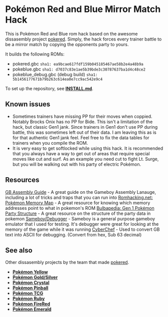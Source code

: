 # Pokémon Red and Blue Mirror Match Hack

This is Pokémon Red and Blue rom hack based on the awesome dissasembly project [pokered](https://github.com/pret/pokered). Simply, the hack forces every trainer battle to be a mirror match by copying the opponents party to yours.

It builds the following ROMs:

- pokered.gbc `sha1: ea9bcae617fdf159b045185467ae58b2e4a48b9a`
- pokeblue.gbc `sha1: d7037c83e1ae5b39bde3c30787637ba1d4c48ce2`
- pokeblue_debug.gbc (debug build) `sha1: 5b1456177671b79b263c614ea0e7cc9ac542e9c4`

To set up the repository, see [**INSTALL.md**](INSTALL.md).

## Known issues
- Sometimes trainers have missing PP for their moves when coppied. Notably Brocks Onix has no PP for Bide. This isn't a limitation of the hack, but classic Gen1 jank. Since trainers in Gen1 don't use PP during battle, this was sometimes left out of their data. I am leaving this as is for that authentic Gen1 jank feel. Feel free to fix the data tables for trainers when you compile the ROM.
- It is very easy to get softlocked while using this hack. It is recommended that you always have a way to get out of areas that require special moves like cut and surf. As an example you need cut to fight Lt. Surge, but you will be walking out with his party of electric Pokémon.

## Resources
[GB Assembly Guide](https://eldred.fr/gb-asm-tutorial/index.html) - A great guide on the Gameboy Assembly Lanauge, including a lot of tricks and traps that you can run into
[Romhacking.net: Pokémon Memory Map](http://datacrystal.romhacking.net/wiki/Pok%C3%A9mon_Red/Blue:RAM_map) - A great resource for knowing which memory addresses point to what in pokemon's ROM
[Bulbapedia: Gen 1 Pokémon Party Structure](https://bulbapedia.bulbagarden.net/wiki/Pok%C3%A9mon_data_structure_(Generation_I)) - A great resource on the structure of the party data in pokemon
[Sameboy/Debugger](https://sameboy.github.io/debugger/) - Sameboy is a general purpose gameboy emulator that I used for testing. It's debugger were great for looking at the memory of the game while it was running
[CyberChef](https://gchq.github.io/CyberChef/) - Used to convert GB text into ASCII for debugging. (Convert from hex, Sub 63 decimal)

## See also

Other dissasembly projects by the team that made [pokered](https://github.com/pret/pokered).

- [**Pokémon Yellow**][pokeyellow]
- [**Pokémon Gold/Silver**][pokegold]
- [**Pokémon Crystal**][pokecrystal]
- [**Pokémon Pinball**][pokepinball]
- [**Pokémon TCG**][poketcg]
- [**Pokémon Ruby**][pokeruby]
- [**Pokémon FireRed**][pokefirered]
- [**Pokémon Emerald**][pokeemerald]

[pokered]: https://github.com/pret/pokered
[pokeyellow]: https://github.com/pret/pokeyellow
[pokegold]: https://github.com/pret/pokegold
[pokecrystal]: https://github.com/pret/pokecrystal
[pokepinball]: https://github.com/pret/pokepinball
[poketcg]: https://github.com/pret/poketcg
[pokeruby]: https://github.com/pret/pokeruby
[pokefirered]: https://github.com/pret/pokefirered
[pokeemerald]: https://github.com/pret/pokeemerald
